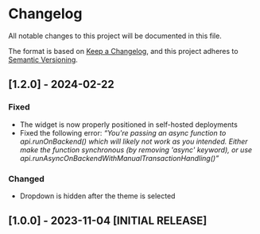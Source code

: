 # Changelog

All notable changes to this project will be documented in this file.

The format is based on [Keep a Changelog](https://keepachangelog.com/en/1.1.0/),
and this project adheres to [Semantic Versioning](https://semver.org/spec/v2.0.0.html).

## [1.2.0] - 2024-02-22

### Fixed

- The widget is now properly positioned in self-hosted deployments
- Fixed the following error: _“You're passing an async function to api.runOnBackend() which will likely not work as you intended. Either make the function synchronous (by removing 'async' keyword), or use api.runAsyncOnBackendWithManualTransactionHandling()”_

### Changed

- Dropdown is hidden after the theme is selected

## [1.0.0] - 2023-11-04 [INITIAL RELEASE]
